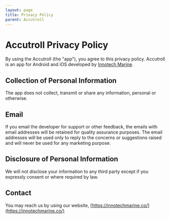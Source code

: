 ```yaml
---
layout: page
title: Privacy Policy
parent: Accutroll
---
```


# Accutroll Privacy Policy

By using the Accutroll (the "app"), you agree to this privacy policy. Accutroll is an app for Android and iOS developed by [Innotech Marine](https://innotechmarine.co/).
  
## Collection of Personal Information

The app does not collect, transmit or share any information, personal or otherwise.

## Email

If you email the developer for support or other feedback, the emails with email addresses will be retained for quality assurance purposes. The email addresses will be used only to reply to the concerns or suggestions raised and will never be used for any marketing purpose.

## Disclosure of Personal Information

We will not disclose your information to any third party except if you expressly consent or where required by law.
  
## Contact
You may reach us by using our website, [https://innotechmarine.co/](https://innotechmarine.co/)